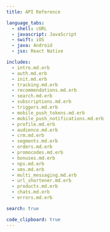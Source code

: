 ```yaml
---
title: API Reference

language_tabs:
  - shell: cURL
  - javascript: JavaScript
  - swift: iOS
  - java: Android
  - jsx: React Native

includes:
  - intro.md.erb
  - auth.md.erb
  - init.md.erb
  - tracking.md.erb
  - recommendations.md.erb
  - search.md.erb
  - subscriptions.md.erb
  - triggers.md.erb
  - mobile_push_tokens.md.erb
  - mobile_push_notifications.md.erb
  - profile.md.erb
  - audience.md.erb
  - crm.md.erb
  - segments.md.erb
  - orders.md.erb
  - promocodes.md.erb
  - bonuses.md.erb
  - nps.md.erb
  - sms.md.erb
  - multi_messaging.md.erb
  - url_shortener.md.erb
  - products.md.erb
  - chats.md.erb
  - errors.md.erb 

search: true

code_clipboard: true
---
```


